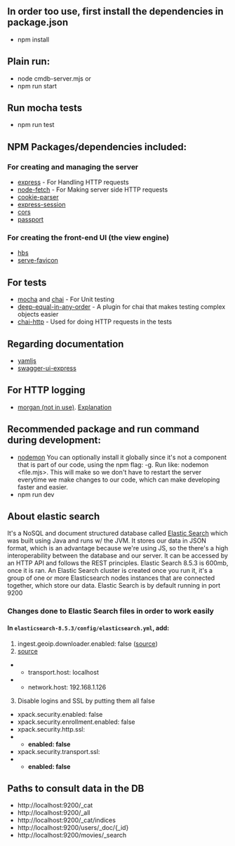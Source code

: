 ## In order too use, first install the dependencies in package.json 
- npm install

## Plain run:
- node cmdb-server.mjs
or
- npm run start

## Run mocha tests
- npm run test

## NPM Packages/dependencies included:
### For creating and managing the server
- [express](https://www.npmjs.com/package/express) - For Handling HTTP requests
- [node-fetch](https://www.npmjs.com/package/node-fetch) - For Making server side HTTP requests
- [cookie-parser](https://www.npmjs.com/package/cookie-parser)
- [express-session](https://www.npmjs.com/package/express-session)
- [cors](https://www.npmjs.com/package/cors)
- [passport](https://www.npmjs.com/package/passport)
### For creating the front-end UI (the view engine)
- [hbs](https://www.npmjs.com/package/hbs)
- [serve-favicon](https://www.npmjs.com/package/serve-favicon)
## For tests
- [mocha](https://www.npmjs.com/package/mocha) and [chai](https://www.npmjs.com/package/chai) - For Unit testing
- [deep-equal-in-any-order](https://www.npmjs.com/package/deep-equal-in-any-order) - A plugin for chai that makes testing complex objects easier
- [chai-http](https://www.npmjs.com/package/chai-http) - Used for doing HTTP requests in the tests
## Regarding documentation
- [yamljs](https://www.npmjs.com/package/yamljs)
- [swagger-ui-express](https://www.npmjs.com/package/swagger-ui-express)
## For HTTP logging
- [morgan (not in use)](https://www.npmjs.com/package/morgan). [Explanation](https://www.geeksforgeeks.org/what-is-morgan-in-node-js/)

## Recommended package and run command during development:
- [nodemon](https://www.npmjs.com/package/nodemon/v/1.18.10)
You can optionally install it globally since it's not a component that is part of our code, using the npm flag: -g. Run like: nodemon <file.mjs>. This will make so we don't have to restart the server everytime we make changes to our code, which can make developing faster and easier.
- npm run dev

## About elastic search
It's a NoSQL and document structured database called [Elastic Search](https://www.elastic.co/downloads/elasticsearch) which was built using Java and runs w/ the JVM. It stores our data in JSON format, which is an advantage because we're using JS, so the there's a high interoperability between the database and our server. It can be accessed by an HTTP API and follows the REST principles. Elastic Search 8.5.3 is 600mb, once it is ran. An Elastic Search cluster is created once you run it, it's a group of one or more Elasticsearch nodes instances that are connected together, which store our data. Elastic Search is by default running in port 9200
### Changes done to Elastic Search files in order to work easily
#### In `elasticsearch-8.5.3/config/elasticsearch.yml`, add:
1. ingest.geoip.downloader.enabled: false ([source](https://stackoverflow.com/a/72626114/9375488))
2. [source](https://stackoverflow.com/a/44358409/9375488)
- - transport.host: localhost
- - network.host: 192.168.1.126
3. Disable logins and SSL by putting them all false
- xpack.security.enabled: false
- xpack.security.enrollment.enabled: false
- xpack.security.http.ssl: 
- - **enabled: false**
- xpack.security.transport.ssl:
- - **enabled: false**

## Paths to consult data in the DB
- http://localhost:9200/_cat
- http://localhost:9200/_all
- http://localhost:9200/_cat/indices
- http://localhost:9200/users/_doc/{_id}
- http://localhost:9200/movies/_search